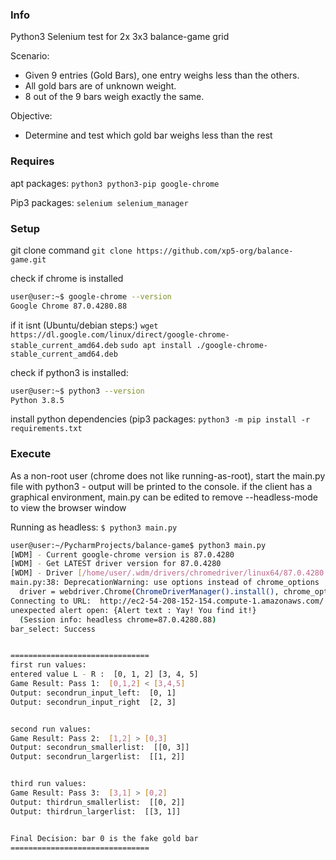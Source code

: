 ### Info
Python3 Selenium test for 2x 3x3 balance-game grid

Scenario: 
- Given 9 entries (Gold Bars), one entry weighs less than the others. 
- All gold bars are of unknown weight. 
- 8 out of the 9 bars weigh exactly the same. 


Objective: 
- Determine and test which gold bar weighs less than the rest




### Requires

apt packages:
`python3
python3-pip
google-chrome`

Pip3 packages:
`selenium
selenium_manager`


### Setup

git clone command
`git clone https://github.com/xp5-org/balance-game.git`

check if chrome is installed
```bash
user@user:~$ google-chrome --version
Google Chrome 87.0.4280.88 
```

if it isnt  (Ubuntu/debian steps:)
`wget https://dl.google.com/linux/direct/google-chrome-stable_current_amd64.deb`
`sudo apt install ./google-chrome-stable_current_amd64.deb`

check if python3 is installed:
```bash
user@user:~$ python3 --version
Python 3.8.5
```

install python dependencies (pip3 packages:
`python3 -m pip install -r requirements.txt`


### Execute
As a non-root user (chrome does not like running-as-root), start the main.py file with python3 - output will be printed to the console.  if the client has a graphical environment, main.py can be edited to remove --headless-mode to view the browser window 

Running as headless: 
`$ python3 main.py`


```bash
user@user:~/PycharmProjects/balance-game$ python3 main.py
[WDM] - Current google-chrome version is 87.0.4280
[WDM] - Get LATEST driver version for 87.0.4280
[WDM] - Driver [/home/user/.wdm/drivers/chromedriver/linux64/87.0.4280.88/chromedriver] found in cache
main.py:38: DeprecationWarning: use options instead of chrome_options
  driver = webdriver.Chrome(ChromeDriverManager().install(), chrome_options=chrome_options)
Connecting to URL:  http://ec2-54-208-152-154.compute-1.amazonaws.com/
unexpected alert open: {Alert text : Yay! You find it!}
  (Session info: headless chrome=87.0.4280.88)
bar_select: Success


===============================
first run values:
entered value L - R :  [0, 1, 2] [3, 4, 5]
Game Result: Pass 1:  [0,1,2] < [3,4,5]
Output: secondrun_input_left:  [0, 1]
Output: secondrun_input_right  [2, 3]


second run values:
Game Result: Pass 2:  [1,2] > [0,3]
Output: secondrun_smallerlist:  [[0, 3]]
Output: secondrun_largerlist:  [[1, 2]]


third run values:
Game Result: Pass 3:  [3,1] > [0,2]
Output: thirdrun_smallerlist:  [[0, 2]]
Output: thirdrun_largerlist:  [[3, 1]]


Final Decision: bar 0 is the fake gold bar
===============================

```



